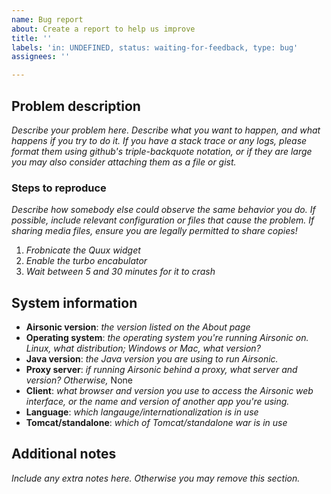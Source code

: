 ```yaml
---
name: Bug report
about: Create a report to help us improve
title: ''
labels: 'in: UNDEFINED, status: waiting-for-feedback, type: bug'
assignees: ''

---
```


## Problem description

*Describe your problem here. Describe what you want to happen, and what happens 
if you try to do it. If you have a stack trace or any logs, please format them using
github's triple-backquote notation, or if they are large you may also consider
attaching them as a file or gist.*

### Steps to reproduce

*Describe how somebody else could observe the same behavior you do. If possible,
include relevant configuration or files that cause the problem. If sharing media
files, ensure you are legally permitted to share copies!*

1. *Frobnicate the Quux widget*
2. *Enable the turbo encabulator*
3. *Wait between 5 and 30 minutes for it to crash*

## System information

 * **Airsonic version**: *the version listed on the About page*
 * **Operating system**: *the operating system you're running Airsonic on.
   Linux, what distribution; Windows or Mac, what version?*
 * **Java version**: *the Java version you are using to run Airsonic.*
 * **Proxy server**: *if running Airsonic behind a proxy, what server and
   version? Otherwise,* None
 * **Client**: *what browser and version you use to access the Airsonic web
   interface, or the name and version of another app you're using.*
 * **Language**: *which langauge/internationalization is in use*
 * **Tomcat/standalone**: *which of Tomcat/standalone war is in use*

## Additional notes

*Include any extra notes here. Otherwise you may remove this section.*

